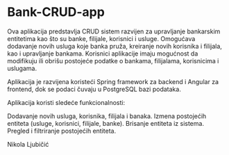 # Bank-CRUD-app
Ova aplikacija predstavlja CRUD sistem razvijen za upravljanje bankarskim entitetima kao što su banke, filijale, korisnici i usluge.
Omogućava dodavanje novih usluga koje banka pruža, kreiranje novih korisnika i filijala, kao i upravljanje bankama. 
Korisnici aplikacije imaju mogućnost da modifikuju ili obrišu postojeće podatke o bankama, filijalama, korisnicima i uslugama.

Aplikacija je razvijena koristeći Spring framework za backend i Angular za frontend, dok se podaci čuvaju u PostgreSQL bazi podataka.

Aplikacija koristi sledeće funkcionalnosti:

Dodavanje novih usluga, korisnika, filijala i banaka.
Izmena postojećih entiteta (usluge, korisnici, filijale, banke).
Brisanje entiteta iz sistema.
Pregled i filtriranje postojećih entiteta.

Nikola Ljubičić
